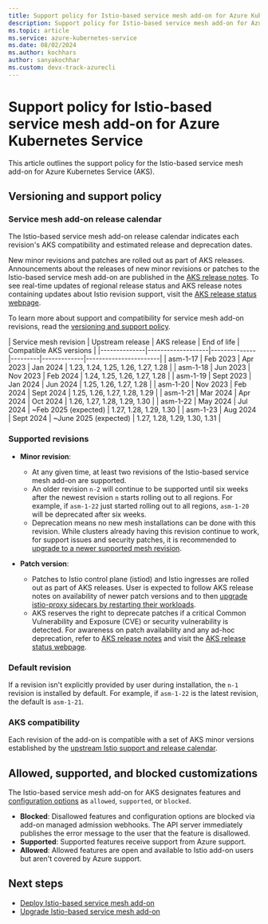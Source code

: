 ```yaml
---
title: Support policy for Istio-based service mesh add-on for Azure Kubernetes Service
description: Support policy for Istio-based service mesh add-on for Azure Kubernetes Service
ms.topic: article
ms.service: azure-kubernetes-service
ms.date: 08/02/2024
ms.author: kochhars
author: sanyakochhar
ms.custom: devx-track-azurecli
---
```

# Support policy for Istio-based service mesh add-on for Azure Kubernetes Service

This article outlines the support policy for the Istio-based service mesh add-on for Azure Kubernetes Service (AKS).

## Versioning and support policy

### Service mesh add-on release calendar

The Istio-based service mesh add-on release calendar indicates each revision's AKS compatibility and estimated release and deprecation dates.

New minor revisions and patches are rolled out as part of AKS releases. Announcements about the releases of new minor revisions or patches to the Istio-based service mesh add-on are published in the [AKS release notes][aks-release-notes]. To see real-time updates of regional release status and AKS release notes containing updates about Istio revision support, visit the [AKS release status webpage][aks-release-status].

To learn more about support and compatibility for service mesh add-on revisions, read the [versioning and support policy](./istio-support-policy.md#versioning-and-support-policy).

|  Service mesh revision | Upstream release  | AKS release  | End of life | Compatible AKS versions |
|--------------|-------------------|--------------|---------|-------------|-----------------------|
| asm-1-17 | Feb 2023 | Apr 2023 | Jan 2024 | 1.23, 1.24, 1.25, 1.26, 1.27, 1.28 |
| asm-1-18 | Jun 2023 | Nov 2023 | Feb 2024 | 1.24, 1.25, 1.26, 1.27, 1.28 |
| asm-1-19 | Sept 2023 | Jan 2024 | Jun 2024 | 1.25, 1.26, 1.27, 1.28 |
| asm-1-20 | Nov 2023 | Feb 2024 | Sept 2024 | 1.25, 1.26, 1.27, 1.28, 1.29 |
| asm-1-21 | Mar 2024 | Apr 2024 | Oct 2024 | 1.26, 1.27, 1.28, 1.29, 1.30 |
| asm-1-22 | May 2024 | Jul 2024 | ~Feb 2025 (expected) | 1.27, 1.28, 1.29, 1.30 |
| asm-1-23 | Aug 2024 | Sept 2024 | ~June 2025 (expected) | 1.27, 1.28, 1.29, 1.30, 1.31 |

### Supported revisions
- **Minor revision**:
    - At any given time, at least two revisions of the Istio-based service mesh add-on are supported.
    - An older revision `n-2` will continue to be supported until six weeks after the newest revision `n` starts rolling out to all regions. For example, if `asm-1-22` just started rolling out to all regions, `asm-1-20` will be deprecated after six weeks.
    - Deprecation means no new mesh installations can be done with this revision. While clusters already having this revision continue to work, for support issues and security patches, it is recommended to [upgrade to a newer supported mesh revision][istio-minor-upgrade].
    
- **Patch version**: 
    - Patches to Istio control plane (istiod) and Istio ingresses are rolled out as part of AKS releases. User is expected to follow AKS release notes on availability of newer patch versions and to then [upgrade istio-proxy sidecars by restarting their workloads][istio-patch-upgrade].
    - AKS reserves the right to deprecate patches if a critical Common Vulnerability and Exposure (CVE) or security vulnerability is detected. For awareness on patch availability and any ad-hoc deprecation, refer to [AKS release notes][aks-release-notes] and visit the [AKS release status webpage][aks-release-status].
    
    
### Default revision
If a revision isn't explicitly provided by user during installation, the `n-1` revision is installed by default. For example, if `asm-1-22` is the latest revision, the default is `asm-1-21`.

### AKS compatibility
Each revision of the add-on is compatible with a set of AKS minor versions established by the [upstream Istio support and release calendar][istio-support-calendar].

## Allowed, supported, and blocked customizations

The Istio-based service mesh add-on for AKS designates features and [configuration options][istio-meshconfig] as `allowed`, `supported`, or `blocked`.

- **Blocked**: Disallowed features and configuration options are blocked via add-on managed admission webhooks. The API server immediately publishes the error message to the user that the feature is disallowed.
- **Supported**: Supported features receive support from Azure support.
- **Allowed**: Allowed features are open and available to Istio add-on users but aren't covered by Azure support.

## Next steps

* [Deploy Istio-based service mesh add-on][istio-deploy-addon]
* [Upgrade Istio-based service mesh add-on][istio-upgrade]

<!-- LINKS - External -->
[aks-release-notes]: https://github.com/Azure/AKS/releases
[aks-release-status]: https://releases.aks.azure.com/
[istio-support-calendar]: https://istio.io/latest/docs/releases/supported-releases/#support-status-of-istio-releases

<!-- LINKS - Internal -->
[istio-deploy-addon]: ./istio-deploy-addon.md
[istio-upgrade]: ./istio-upgrade.md
[istio-minor-upgrade]: ./istio-upgrade.md#minor-revision-upgrade
[istio-patch-upgrade]: ./istio-upgrade.md#patch-version-upgrade
[istio-meshconfig]: ./istio-meshconfig.md#allowed-supported-and-blocked-meshconfig-values